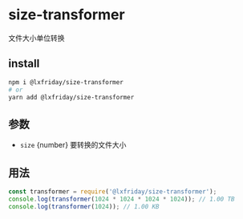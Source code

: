 # size-transformer

文件大小单位转换

## install

```bash
npm i @lxfriday/size-transformer
# or
yarn add @lxfriday/size-transformer
```

## 参数

- `size` {number} 要转换的文件大小 

## 用法

```js
const transformer = require('@lxfriday/size-transformer');
console.log(transformer(1024 * 1024 * 1024 * 1024)); // 1.00 TB
console.log(transformer(1024)); // 1.00 KB
```
